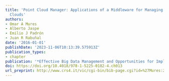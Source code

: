 ```yaml
---
title: 'Point Cloud Manager: Applications of a Middleware for Managing Huge Point
  Clouds'
authors:
- Omar A Mures
- Alberto Jaspe
- Emilio J Padrón
- Juan R Rabuñal
date: '2016-01-01'
publishDate: '2023-11-06T10:13:39.575913Z'
publication_types:
- chapter
publication: '*Effective Big Data Management and Opportunities for Implementation*'
doi: https://doi.org/10.4018/978-1-5225-0182-4.ch013
url_preprint: http://www.crs4.it/vic/cgi-bin/bib-page.cgi?id=%27Mures:2016:PCM%27
---
```



